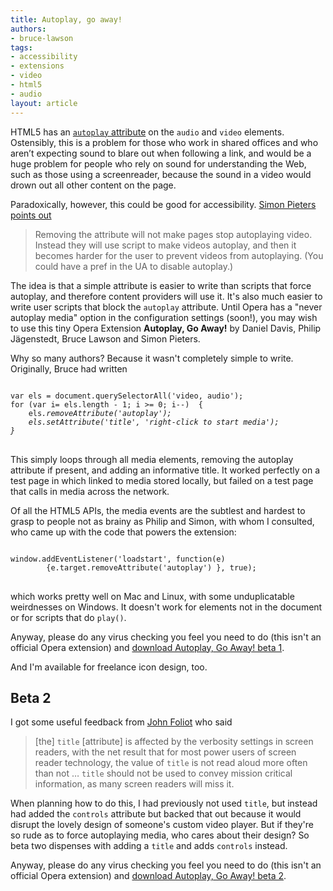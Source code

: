 ```yaml
---
title: Autoplay, go away!
authors:
- bruce-lawson
tags:
- accessibility
- extensions
- video
- html5
- audio
layout: article
---
```

<p>HTML5 has an <a href="http://dev.w3.org/html5/spec/video.html#attr-media-autoplay"><code>autoplay</code> attribute</a> on the <code>audio</code> and <code>video</code> elements. Ostensibly, this is a problem for those who work in shared offices and who aren’t expecting sound to blare out when following a link, and would be a huge problem for people who rely on sound for understanding the Web, such as those using a screenreader, because the sound in a video would drown out all other content on the page.</p>
<p>Paradoxically, however, this could be good for accessibility.  <a href="http://lists.whatwg.org/htdig.cgi/whatwg-whatwg.org/2009-May/019647.html">Simon Pieters points out</a></p>

<blockquote cite="http://lists.whatwg.org/htdig.cgi/whatwg-whatwg.org/2009-May/019647.html">Removing the attribute will not make pages stop autoplaying video. Instead they will use script to make videos autoplay, and then it becomes harder for the user to prevent videos from autoplaying. (You could have a pref in the UA to disable autoplay.)</blockquote>

<p>The idea is that a simple attribute is easier to write than scripts that force autoplay, and therefore content providers will use it. It&#39;s also much easier to write user scripts that block the <code>autoplay</code> attribute. Until Opera has a &quot;never autoplay media&quot; option in the configuration settings (soon!), you may wish to use this tiny Opera Extension <b>Autoplay, Go Away!</b> by Daniel Davis, Philip Jägenstedt, Bruce Lawson and Simon Pieters.</p>
<p>Why so many authors? Because it wasn&#39;t completely simple to write. Originally, Bruce had written</p>
<pre>
<code>
var els = document.querySelectorAll(&#39;video, audio&#39;);
for (var i= els.length - 1; i &gt;= 0; i--)  {
	els<i>.removeAttribute(&#39;autoplay&#39;);
	els</i><i>.setAttribute(&#39;title&#39;, &#39;right-click to start media&#39;);
}
</i></code>
</pre>
<p>This simply loops through all media elements, removing the autoplay attribute if present, and adding  an informative title. It worked perfectly on a test page in which linked to media stored locally, but failed on a test page that calls in media across the network.</p>
<p>Of all the HTML5 APIs, the media events are the subtlest and hardest to grasp to people not as brainy as Philip and Simon, with whom I consulted, who came up with the code that powers the extension:</p>
<pre>
<code>
window.addEventListener(&#39;loadstart&#39;, function(e)
        {e.target.removeAttribute(&#39;autoplay&#39;) }, true);
</code>
</pre>
<p>which works pretty well on Mac and Linux, with some unduplicatable weirdnesses on Windows. It doesn&#39;t work for elements not in the document or for scripts that do <code>play()</code>.</p>
<p>Anyway, please do any virus checking you feel you need to do (this isn&#39;t an official Opera extension) and <a href="http://people.opera.com/brucel/dev/oex/autoplay-go-away-b1.oex">download Autoplay, Go Away! beta 1</a>.</p>
<p>And I&#39;m available for freelance icon design, too.</p>
<h2>Beta 2</h2>
<p>I got some useful feedback from <a href="http://john.foliot.ca/">John Foliot</a> who said</p>
<blockquote>
[the] <code>title</code> [attribute] is affected by the verbosity settings in screen readers, with the net result that for most power users of screen reader technology, the value of <code>title</code> is not read aloud more often than not &#x2026; <code>title</code> should not be used to convey mission critical information, as many screen readers will miss it.
</blockquote>
<p>When planning how to do this, I had previously not used <code>title</code>, but instead had added the <code>controls</code> attribute but backed that out because it would disrupt the lovely design of someone&#39;s custom video player. But if they&#39;re so rude as to force autoplaying media, who cares about their design? So beta two dispenses with adding a <code>title</code> and adds <code>controls</code> instead.</p>
<p>Anyway, please do any virus checking you feel you need to do (this isn&#39;t an official Opera extension) and <a href="http://people.opera.com/brucel/dev/oex/autoplay-go-away-b2.oex">download Autoplay, Go Away! beta 2</a>.</p>
